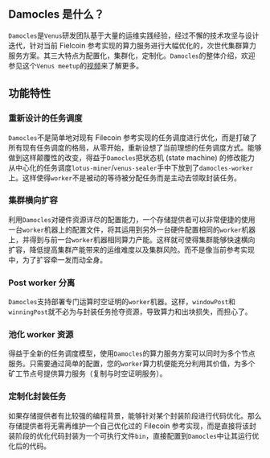 ## Damocles 是什么？

`Damocles`是`Venus`研发团队基于大量的运维实践经验，经过不懈的技术攻坚与设计迭代，针对当前 Fielcoin 参考实现的算力服务进行大幅优化的，次世代集群算力服务方案。其三大特点为配置化，集群化，定制化。`Damocles`的整体介绍，欢迎参见这个`Venus meetup`的[视频](https://youtu.be/Tin9Y0Bk_AE?t=1506)来了解更多。

## 功能特性

### 重新设计的任务调度

`Damocles`不是简单地对现有 Filecoin 参考实现的任务调度进行优化，而是打破了所有现有任务调度的格局，从零开始，重新设想了当前理想的任务调度方式。能够做到这样颠覆性的改变，得益于`Damocles`把状态机 (state machine) 的修改能力从中心化的任务调度`lotus-miner`/`venus-sealer`手中下放到了`damocles-worker`上。这样使得`worker`不是被动的等待被分配任务而是主动去领取封装任务。

### 集群横向扩容

利用`Damocles`对硬件资源详尽的配置能力，一个存储提供者可以非常便捷的使用一台`worker`机器上的配置文件，将其运用到另外一台硬件配置相同的`worker`机器上，并得到与前一台`worker`机器相同算力产能。这样就可使得集群能够快速横向扩容，降低提高集群产能带来的运维难度以及集群风险。而不是像当前参考实现中，为了扩容牵一发而动全身。

### Post worker 分离

`Damocles`支持部署专门运算时空证明的`worker`机器。这样，`windowPost`和`winningPost`就不必为与封装任务抢夺资源，导致算力和出块损失，而担心了。

### 池化 worker 资源

得益于全新的任务调度模型，使用`Damocles`的算力服务方案可以同时为多个节点服务。只需要通过简单的配置，您的`worker`算力机便能充分利用其价值，为多个矿工节点号提供算力服务（复制与时空证明服务）。

### 定制化封装任务

如果存储提供者有比较强的编程背景，能够针对某个封装阶段进行代码优化。那么存储提供者将无需再维护一个自己优化过的 Filecoin 参考实现，而是直接将该封装阶段的优化代码封装为一个可执行文件`bin`，直接配置到`Damocles`中让其运行优化后的代码。

